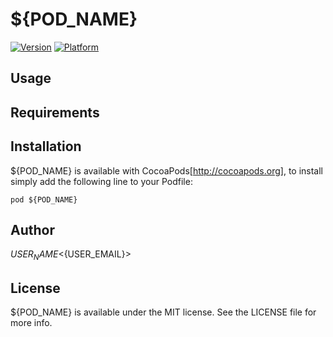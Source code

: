 # ${POD_NAME}

[![Version](http://cocoapod-badges.herokuapp.com/v/${POD_NAME}/badge.png)](http://cocoadocs.org/docsets/${POD_NAME})
[![Platform](http://cocoapod-badges.herokuapp.com/p/${POD_NAME}/badge.png)](http://cocoadocs.org/docsets/${POD_NAME})

## Usage

## Requirements

## Installation

${POD_NAME} is available with CocoaPods[http://cocoapods.org], to install
simply add the following line to your Podfile:

    pod ${POD_NAME}

## Author

${USER_NAME} <${USER_EMAIL}>

## License

${POD_NAME} is available under the MIT license. See the LICENSE file for more info.

